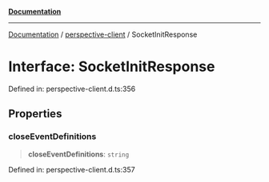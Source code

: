 [**Documentation**](../../index.md)

***

[Documentation](../../index.md) / [perspective-client](../index.md) / SocketInitResponse

# Interface: SocketInitResponse

Defined in: perspective-client.d.ts:356

## Properties

### closeEventDefinitions

> **closeEventDefinitions**: `string`

Defined in: perspective-client.d.ts:357

